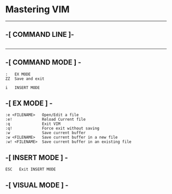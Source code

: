 # Mastering VIM

---

## -[ COMMAND LINE ]-

```

```

---

## -[ COMMAND MODE ] -

```
:   EX MODE
ZZ  Save and exit

i   INSERT MODE

```

## -[ EX MODE ] -

```
:e <FILENAME>   Open/Edit a file
:e!             Reload Current file
:q              Exit VIM
:q!             Force exit without saving
:w              Save current buffer
:w <FILENAME>   Save current buffer in a new file
:w! <FILENAME>  Save current buffer in an existing file

```

## -[ INSERT MODE ] -

```
ESC   Exit INSERT MODE
```

## -[ VISUAL MODE ] -
